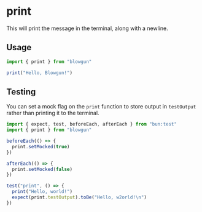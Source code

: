 # print

This will print the message in the terminal, along with a newline.

## Usage

```typescript
import { print } from "blowgun"

print("Hello, Blowgun!")
```

## Testing

You can set a mock flag on the `print` function to store output in `testOutput` rather than printing it to the terminal.

```typescript
import { expect, test, beforeEach, afterEach } from "bun:test"
import { print } from "blowgun"

beforeEach(() => {
  print.setMocked(true)
})

afterEach(() => {
  print.setMocked(false)
})

test("print", () => {
  print("Hello, world!")
  expect(print.testOutput).toBe("Hello, w2orld!\n")
})
```
